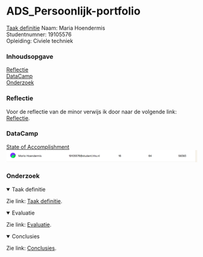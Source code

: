# ADS_Persoonlijk-portfolio
<a href="https://github.com/mhoendermis14/ADS_Persoonlijk-portfolio/blob/main/Taak_definitie_ADS.pdf">Taak definitie</a>
Naam: Maria Hoendermis\
Studentnumner: 19105576\
Opleiding: Civiele techniek

### Inhoudsopgave 

[Reflectie](#reflectie)\
[DataCamp](#datacamp)\
[Onderzoek](#onderzoek)

### Reflectie 
Voor de reflectie van de minor verwijs ik door naar de volgende link: [Reflectie](https://github.com/mhoendermis14/ADS_Persoonlijk-portfolio/blob/main/Reflectie_ADS.pdf).

### DataCamp
[State of Accomplishment](https://github.com/mhoendermis14/ADS_Persoonlijk-portfolio/blob/main/State_of_accomplishments_DataCamp.pdf)\
![Datacamp_scores](https://github.com/mhoendermis14/ADS_Persoonlijk-portfolio/blob/main/datacamp%20score.png)

### Onderzoek

<details open>
<summary>Taak definitie</summary>
  
Zie link: [Taak definitie](https://github.com/mhoendermis14/ADS_Persoonlijk-portfolio/blob/main/Taak_definitie_ADS.pdf).
  
</details>

<details open>
<summary>Evaluatie</summary>
  
Zie link: [Evaluatie](https://github.com/mhoendermis14/ADS_Persoonlijk-portfolio/blob/main/Evaluatie_ADS.pdf).
  
</details>

<details open>
<summary>Conclusies</summary>
  
Zie link: [Conclusies](https://github.com/mhoendermis14/ADS_Persoonlijk-portfolio/blob/main/Evaluatie_ADS.pdf).
  
</details>


